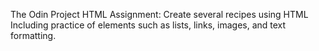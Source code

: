 The Odin Project HTML Assignment:
Create several recipes using HTML
Including practice of elements such as lists, links, images, and text formatting.
